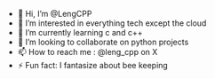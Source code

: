 - 👋 Hi, I’m @LengCPP
- 👀 I’m interested in everything tech except the cloud
- 🌱 I’m currently learning c and c++
- 💞️ I’m looking to collaborate on python projects
- 📫 How to reach me : @leng_cpp on X
- ⚡ Fun fact: I fantasize about bee keeping

<!---
LengCPP/LengCPP is a ✨ special ✨ repository because its `README.md` (this file) appears on your GitHub profile.
You can click the Preview link to take a look at your changes.
--->
